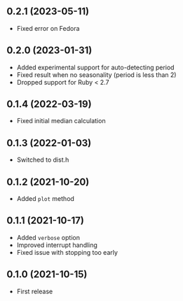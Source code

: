 ## 0.2.1 (2023-05-11)

- Fixed error on Fedora

## 0.2.0 (2023-01-31)

- Added experimental support for auto-detecting period
- Fixed result when no seasonality (period is less than 2)
- Dropped support for Ruby < 2.7

## 0.1.4 (2022-03-19)

- Fixed initial median calculation

## 0.1.3 (2022-01-03)

- Switched to dist.h

## 0.1.2 (2021-10-20)

- Added `plot` method

## 0.1.1 (2021-10-17)

- Added `verbose` option
- Improved interrupt handling
- Fixed issue with stopping too early

## 0.1.0 (2021-10-15)

- First release
